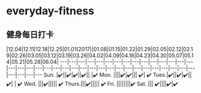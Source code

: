 # everyday-fitness
## 健身每日打卡 

 |12.04|12.11|12.18|12.25|01.01(2017)|01.08|01.15|01.22|01.29|02.05|02.12|02.19|02.26|03.05|03.12|03.19|03.26|04.02|04.09|04.16|04.23|04.30|05.07|05.14|05.21|05.28|06.04|
---|---|---|---|---|---|---|---|---|---|---|---|---|---|---|---|---|---|---|---|---|---|---|---|---|---|---|---|---|---|---|---|---|---|---|---|---|---|---|---
 Sun. |✔️||✔️|✔️||✔️|| |✔️
 Mon. ||||✔️|✔️||| ✔️| ✔️
 Tues.|✔️||✔️|✔️||✔️| | ✔️
 Wed. |||✔️||||| ✔️
Thurs.|||✔️||||| ✔️
 Fri. ||||||||✔️
 Sat. ||| ✔️||||✔️|✔️

